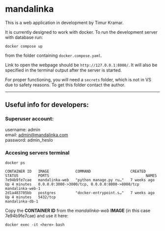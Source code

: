 # mandalinka

This is a web application in development by Timur Kramar.

It is currently designed to work with docker. To run the development server with database run:

```
docker compose up
```

from the folder containing `docker.compose.yaml`.

Link to open the webpage should be `http://127.0.0.1:8000/`. It will also be specified in the terminal output after the server is started.

For proper functioning, you will need a `secrets` folder, which is not in VS due to safety reasons. To get this folder contact the author.

---

## Useful info for developers:

### Superuser account:

username: admin<br>
email: admin@mandalinka.com<br>
password: admin_heslo<br>

### Accesing servers terminal

```
docker ps
```

```
CONTAINER ID   IMAGE            COMMAND                  CREATED       STATUS         PORTS                                            NAMES
7e94b9fe7cae   mandalinka-web   "python manage.py ru…"   7 weeks ago   Up 4 minutes   0.0.0.0:3000->3000/tcp, 0.0.0.0:8000->8000/tcp   mandalinka-web-1
2d1a483705bb   postgres         "docker-entrypoint.s…"   7 weeks ago   Up 4 minutes   5432/tcp                                         mandalinka-db-1
```

Copy the **CONTAINER ID** from the _mandalinka-web_ **IMAGE** (in this case 7e94b9fe7cae) and use it here:

```
docker exec -it <here> bash
```
